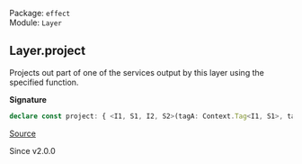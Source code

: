 Package: `effect`<br />
Module: `Layer`<br />

## Layer.project

Projects out part of one of the services output by this layer using the
specified function.

**Signature**

```ts
declare const project: { <I1, S1, I2, S2>(tagA: Context.Tag<I1, S1>, tagB: Context.Tag<I2, S2>, f: (a: Types.NoInfer<S1>) => Types.NoInfer<S2>): <RIn, E>(self: Layer<I1, E, RIn>) => Layer<I2, E, RIn>; <RIn, E, I1, S1, I2, S2>(self: Layer<I1, E, RIn>, tagA: Context.Tag<I1, S1>, tagB: Context.Tag<I2, S2>, f: (a: Types.NoInfer<S1>) => Types.NoInfer<S2>): Layer<I2, E, RIn>; }
```

[Source](https://github.com/Effect-TS/effect/tree/main/packages/effect/src/Layer.ts#L555)

Since v2.0.0